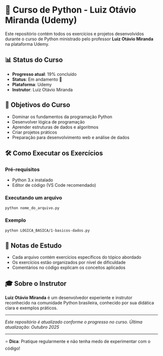 # 🐍 Curso de Python - Luiz Otávio Miranda (Udemy)

Este repositório contém todos os exercícios e projetos desenvolvidos durante o curso de Python ministrado pelo professor **Luiz Otávio Miranda** na plataforma Udemy.

## 📊 Status do Curso
- **Progresso atual**: 19% concluído
- **Status**: Em andamento 🚧
- **Plataforma**: Udemy
- **Instrutor**: Luiz Otávio Miranda

## 🎯 Objetivos do Curso
- Dominar os fundamentos da programação Python
- Desenvolver lógica de programação
- Aprender estruturas de dados e algoritmos
- Criar projetos práticos
- Preparação para desenvolvimento web e análise de dados

## 🛠️ Como Executar os Exercícios

### Pré-requisitos
- Python 3.x instalado
- Editor de código (VS Code recomendado)

### Executando um arquivo
```bash
python nome_do_arquivo.py
```

### Exemplo
```bash
python LOGICA_BASICA/1-basicos-dados.py
```

## 📝 Notas de Estudo
- Cada arquivo contém exercícios específicos do tópico abordado
- Os exercícios estão organizados por nível de dificuldade
- Comentários no código explicam os conceitos aplicados

## 🎓 Sobre o Instrutor
**Luiz Otávio Miranda** é um desenvolvedor experiente e instrutor reconhecido na comunidade Python brasileira, conhecido por sua didática clara e exemplos práticos.

---

*Este repositório é atualizado conforme o progresso no curso. Última atualização: Outubro 2025*

---
⭐ **Dica**: Pratique regularmente e não tenha medo de experimentar com o código!

